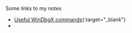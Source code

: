 Some links to my notes

 * [Useful WinDbgX commands](https://pad.pwnbox.blah.cat:8443/Q2vU_YQoQ1OK_Q7EK3I9kA?view){:target="_blank"}
 *
